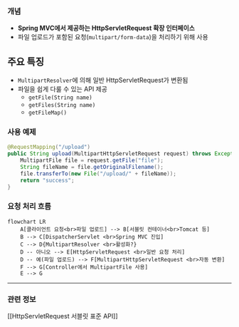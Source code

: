 
### 개념
- **Spring MVC에서 제공하는 HttpServletRequest 확장 인터페이스**
- 파일 업로드가 포함된 요청(`multipart/form-data`)을 처리하기 위해 사용

## 주요 특징
- `MultipartResolver`에 의해 일반 HttpServletRequest가 변환됨
- 파일을 쉽게 다룰 수 있는 API 제공
  - `getFile(String name)`
  - `getFiles(String name)`
  - `getFileMap()`


### 사용 예제
```java
@RequestMapping("/upload")
public String upload(MultipartHttpServletRequest request) throws Exception {
    MultipartFile file = request.getFile("file");
    String fileName = file.getOriginalFilename();
    file.transferTo(new File("/upload/" + fileName));
    return "success";
}

```

### 요청 처리 흐름

```mermaid
flowchart LR
    A[클라이언트 요청<br>파일 업로드] --> B[서블릿 컨테이너<br>Tomcat 등]
    B --> C[DispatcherServlet <br>Spring MVC 진입]
    C --> D{MultipartResolver <br>활성화?}
    D -- 아니오 --> E[HttpServletRequest <br>일반 요청 처리]
    D -- 예(파일 업로드) --> F[MultipartHttpServletRequest <br>자동 변환]
    F --> G[Controller에서 MultipartFile 사용]
    E --> G
```


---

### 관련 정보

[[HttpServletRequest 서블릿 표준 API]]

